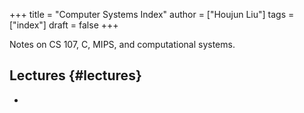 +++
title = "Computer Systems Index"
author = ["Houjun Liu"]
tags = ["index"]
draft = false
+++

Notes on CS 107, C, MIPS, and computational systems.


## Lectures {#lectures}

-
